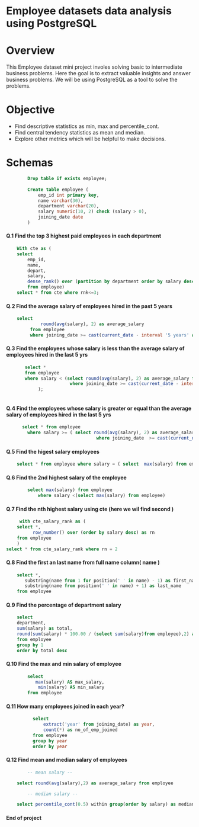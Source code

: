 # Employee datasets data analysis using PostgreSQL

# Overview
This Employee dataset mini project involes solving basic to intermediate business problems. Here the goal is to extract valuable insights and answer business problems. We will be using PostgreSQL as a tool to solve the problems. 

# Objective 
* Find descriptive statistics as min, max and percentile_cont.
* Find central tendency statistics as mean and median.
* Explore other metrics which will be helpful to make decisions.

# Schemas 
```sql
		Drop table if exists employee;
	
		Create table employee (
			emp_id int primary key,
			name varchar(30),
			department varchar(20),
			salary numeric(10, 2) check (salary > 0),
			joining_date date
		)
```



#### Q.1 Find the top 3 highest paid employees in each department 

```sql
    With cte as (
	select
		emp_id,
		name,
		depart,
		salary,
		dense_rank() over (partition by department order by salary desc) AS RNK
        from employee)
    select * from cte where rnk<=3;
```
#### Q.2 Find the average salary of employees hired in the past 5 years
```sql
	select
             round(avg(salary), 2) as average_salary
         from employee
         where joining_date >= cast(current_date - interval '5 years' as date);
```

#### Q.3 Find the employees whose salary is less than the average salary of employees hired in the last 5 yrs
```sql
       select *
       from employee
       where salary < (select round(avg(salary), 2) as average_salary from employee
                        where joining_date >= cast(current_date - interval '5 years' as date)
			);
	
```
#### Q.4 Find the employees whose salary is greater or equal than the average salary of employees hired in the last 5 yrs
```sql		
      select * from employee
		where salary >= ( select round(avg(salary), 2) as average_salary from employee
                                  where joining_date  >= cast(current_date - interval '5 years' as date)) ;
```
#### Q.5 Find the higest salary employees 
```sql 
	select * from employee where salary = ( select  max(salary) from employee )
```
			
#### Q.6 Find the 2nd highest salary of the employee 
```sql
		select max(salary) from employee
			where salary <(select max(salary) from employee)

```
			
#### Q.7 Find the nth highest salary using cte  (here we wil find second )
```sql
     with cte_salary_rank as (
	select *,
		  row_number() over (order by salary desc) as rn
	from employee
	)	
select * from cte_salary_rank where rn = 2

```
			
#### Q.8 Find the first an last name from full name column( name )
```sql	
	select *,
	   substring(name from 1 for position(' ' in name) - 1) as first_name,
	   substring(name from position(' ' in name) + 1) as last_name
	from employee
```
		
#### Q.9 Find the percentage of department salary 
```sql
    select
	department,
	sum(salary) as total,
	round(sum(salary) * 100.00 / (select sum(salary)from employee),2) as percentage
    from employee
    group by 1
    order by total desc

```


#### Q.10 Find the max and min salary of employee
```sql 
        select 
           max(salary) AS max_salary, 
            min(salary) AS min_salary
        from employee
```
  
#### Q.11 How many employees joined in each year?
```sql
          select 
              extract('year' from joining_date) as year,
              count(*) as no_of_emp_joined 
          from employee
          group by year
          order by year
```

#### Q.12 Find mean and median salary of employees
```sql
        -- mean salary --

	select round(avg(salary),2) as average_salary from employee

		-- median salary --

	select percentile_cont(0.5) within group(order by salary) as median_salary from employee
```


####                                              End of project 
